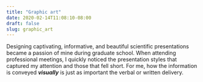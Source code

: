 ```yaml
---
title: "Graphic art"
date: 2020-02-14T11:08:10-08:00
draft: false
slug: graphic_art
---
```


Designing captivating, informative, and beautiful scientific presentations became a passion of mine during graduate school.  When attending professional meetings, I quickly noticed the presentation styles that captured my attention and those that fell short.  For me, how the information is conveyed **_visually_** is just as important the verbal or written delivery.
